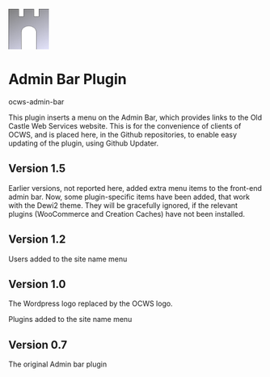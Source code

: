 ![ocws-admin-bar](./images/castlelogo80x80.png)

# Admin Bar Plugin
ocws-admin-bar

This plugin inserts a menu on the Admin Bar, which provides links to the Old Castle Web Services website. This is for the convenience of clients of OCWS, and is placed here, in the Github repositories, to enable easy updating of the plugin, using Github Updater.

## Version 1.5
Earlier versions, not reported here, added extra menu items to the front-end admin bar. Now, some plugin-specific items have been added, that work with the Dewi2 theme. They will be gracefully ignored, if the relevant plugins (WooCommerce and Creation Caches) have not been installed.

## Version 1.2
Users added to the site name menu

## Version 1.0
The Wordpress logo replaced by the OCWS logo.

Plugins added to the site name menu

## Version 0.7
The original Admin bar plugin

